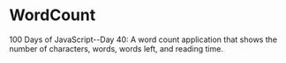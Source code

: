 # WordCount
100 Days of JavaScript--Day 40: A word count application that shows the number of characters, words, words left, and reading time.

